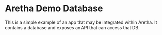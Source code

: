 # Aretha Demo Database

This is a simple example of an app that may be integrated within Aretha.
It contains a database and exposes an API that can access that DB.